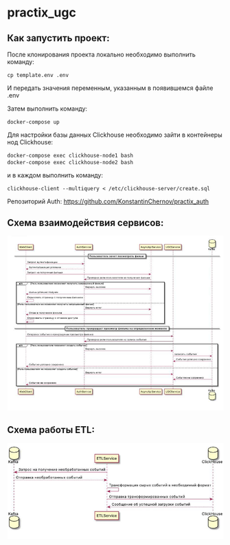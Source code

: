 # practix_ugc

## Как запустить проект:

После клонирования проекта локально необходимо выполнить команду:
```
cp template.env .env
```
И передать значения переменным, указанным в появившемся файле .env

Затем выполнить команду:
```
docker-compose up
```

Для настройки базы данных Clickhouse необходимо зайти в контейнеры нод Clickhouse:
```
docker-compose exec clickhouse-node1 bash
docker-compose exec clickhouse-node2 bash
```
и в каждом выполнить команду:
```
clickhouse-client --multiquery < /etc/clickhouse-server/create.sql
```

Репозиторий Auth:
https://github.com/KonstantinChernov/practix_auth

## Схема взаимодействия сервисов:
![Image alt](https://github.com/KonstantinChernov/practix_ugc/blob/master/scheme.jpg)

## Cхема работы ETL:
![Image alt](https://github.com/KonstantinChernov/practix_ugc/blob/master/scheme2.jpg)
